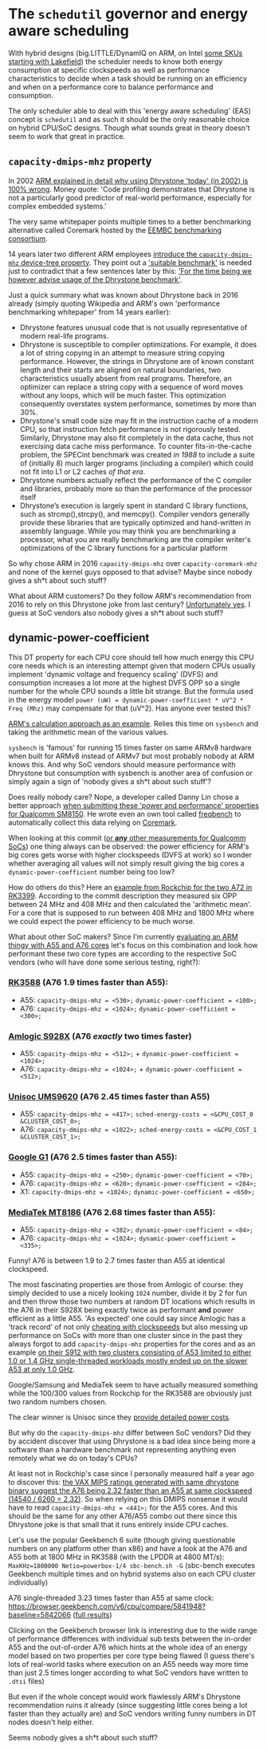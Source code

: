 # The `schedutil` governor and energy aware scheduling

With hybrid designs (big.LITTLE/DynamIQ on ARM, on Intel [some SKUs starting with Lakefield](https://github.com/ThomasKaiser/sbc-bench/blob/07fdc0b99e0868d8d40425bdf8ba97d00aca4ad3/sbc-bench.sh#L2171-L2315)) the scheduler needs to know both energy consumption at specific clockspeeds as well as performance characteristics to decide when a task should be running on an efficiency and when on a performance core to balance performance and consumption.

The only scheduler able to deal with this 'energy aware scheduling' (EAS) concept is `schedutil` and as such it should be the only reasonable choice on hybrid CPU/SoC designs. Though what sounds great in theory doesn't seem to work that great in practice.

## `capacity-dmips-mhz` property

In 2002 [ARM explained in detail why using Dhrystone 'today' (in 2002) is 100% wrong](https://www.docjava.com/courses/cr346/data/papers/DhrystoneMIPS-CriticismbyARM.pdf). Money quote: 'Code profiling demonstrates that Dhrystone is not a particularly good predictor of real-world performance, especially for complex embedded systems.'

The very same whitepaper points multiple times to a better benchmarking alternative called Coremark hosted by the [EEMBC benchmarking consortium](https://www.eembc.org).

14 years later two different ARM employees [introduce the `capacity-dmips-mhz` device-tree property](https://github.com/torvalds/linux/commit/de42fe116dcc157b08d5db367bde4742d4e76af3). They point out a ['suitable benchmark'](https://github.com/torvalds/linux/blob/master/Documentation/devicetree/bindings/cpu/cpu-capacity.txt#L18-L25) is needed just to contradict that a few sentences later by this: ['For the time being we however advise usage of the Dhrystone benchmark'](https://github.com/torvalds/linux/blob/master/Documentation/devicetree/bindings/cpu/cpu-capacity.txt#L33).

Just a quick summary what was known about Dhrystone back in 2016 already (simply quoting Wikipedia and ARM's own 'performance benchmarking whitepaper' from 14 years earlier):

  * Dhrystone features unusual code that is not usually representative of modern real-life programs.
  * Dhrystone is susceptible to compiler optimizations. For example, it does a lot of string copying in an attempt to measure string copying performance. However, the strings in Dhrystone are of known constant length and their starts are aligned on natural boundaries, two characteristics usually absent from real programs. Therefore, an optimizer can replace a string copy with a sequence of word moves without any loops, which will be much faster. This optimization consequently overstates system performance, sometimes by more than 30%.
  * Dhrystone's small code size may fit in the instruction cache of a modern CPU, so that instruction fetch performance is not rigorously tested. Similarly, Dhrystone may also fit completely in the data cache, thus not exercising data cache miss performance. To counter fits-in-the-cache problem, the SPECint benchmark was created *in 1988* to include a suite of (initially 8) much larger programs (including a compiler) which could not fit into L1 or L2 caches *of that era*.
  * Dhrystone numbers actually reflect the performance of the C compiler and libraries, probably more so than the performance of the processor itself
  * Dhrystone’s execution is largely spent in standard C library functions, such as strcmp(),strcpy(), and memcpy(). Compiler vendors generally provide these libraries that are typically optimized and hand-written in assembly language. While you may think you are benchmarking a processor, what you are really benchmarking are the compiler writer's optimizations of the C library functions for a particular platform

So why chose ARM in 2016 `capacity-dmips-mhz` over `capacity-coremark-mhz` and none of the kernel guys opposed to that advise? Maybe since nobody gives a sh*t about such stuff?

What about ARM customers? Do they follow ARM's recommendation from 2016 to rely on this Dhrystone joke from last century? [Unfortunately yes](https://lore.kernel.org/linux-devicetree/5A3CD286.2010705@hisilicon.com/T/). I guess at SoC vendors also nobody gives a sh*t about such stuff?

## dynamic-power-coefficient

This DT property for each CPU core should tell how much energy this CPU core needs which is an interesting attempt given that modern CPUs usually implement 'dynamic voltage and frequency scaling' (DVFS) and consumption increases a lot more at the highest DVFS OPP so a single number for the whole CPU sounds a little bit strange. But the formula used in the energy model `power (uW) = dynamic-power-coefficient * uV^2 * Freq (Mhz)` may compensate for that (uV^2). Has anyone ever tested this?

[ARM's calculation approach as an example](https://patchwork.ozlabs.org/project/linux-imx/patch/20190128165522.31749-7-quentin.perret@arm.com/). Relies this time on `sysbench` and taking the arithmetic mean of the various values.

`sysbench` is 'famous' for running 15 times faster on same ARMv8 hardware when built for ARMv8 instead of ARMv7 but most probably nobody at ARM knows this. And why SoC vendors should measure performance with Dhrystone but consumption with sysbench is another area of confusion or simply again a sign of 'nobody gives a sh*t about such stuff'?

Does really nobody care? Nope, a developer called Danny Lin chose a better approach [when submitting these 'power and performance' properties for Qualcomm SM8150](https://github.com/torvalds/linux/commit/5b2dae72187de25a90f245482281a9ed0ffd268f). He wrote even an own tool called [freqbench](https://github.com/kdrag0n/freqbench) to automatically collect this data relying on [Coremark](https://www.eembc.org/coremark/).

When looking at this commit ([or **any** other measurements for Qualcomm SoCs](https://github.com/kdrag0n/freqbench/tree/master/results)) one thing always can be observed: the power efficiency for ARM's big cores gets worse with higher clockspeeds (DVFS at work) so I wonder whether averaging all values will not simply result giving the big cores a `dynamic-power-coefficient` number being too low?

How do others do this? Here an [example from Rockchip for the two A72 in RK3399](https://patchwork.kernel.org/project/linux-arm-kernel/patch/1500974575-2244-1-git-send-email-wxt@rock-chips.com/). According to the commit description they measured six OPP between 24 MHz and 408 MHz and then calculated the 'arithmetic mean'. For a core that is supposed to run between 408 MHz and 1800 MHz where we could expect the power efficiency to be much worse.

What about other SoC makers? Since I'm currently [evaluating an ARM thingy with A55 and A76 cores](Quick_Preview_of_ROCK_5_ITX.md) let's focus on this combination and look how performant these two core types are according to the respective SoC vendors (who will have done some serious testing, right?):

### [RK3588](https://github.com/armbian/linux-rockchip/blob/rk-5.10-rkr6/arch/arm64/boot/dts/rockchip/rk3588s.dtsi) (A76 1.9 times faster than A55):

  * A55: `capacity-dmips-mhz = <530>;` `dynamic-power-coefficient = <100>;`
  * A76: `capacity-dmips-mhz = <1024>;` `dynamic-power-coefficient = <300>;`

### [Amlogic S928X](https://github.com/CoreELEC/linux-amlogic/blob/amlogic-5.4.210/arch/arm64/boot/dts/amlogic/mesons5.dtsi) (A76 *exactly* two times faster)

  * A55: `capacity-dmips-mhz = <512>;` + `dynamic-power-coefficient = <1024>;`
  * A76: `capacity-dmips-mhz = <1024>;` + `dynamic-power-coefficient = <512>;`

### [Unisoc UMS9620](https://github.com/realme-kernel-opensource/realme_C31_C35_narzo50A-Prime-AndroidR-kernel-source/blob/79c7c8b238a20393a78ee5f1110991bd4280e143/arch/arm64/boot/dts/sprd/ums9620.dtsi) (A76 2.45 times faster than A55)

  * A55: `capacity-dmips-mhz = <417>;` `sched-energy-costs = <&CPU_COST_0 &CLUSTER_COST_0>;`
  * A76: `capacity-dmips-mhz = <1022>;` `sched-energy-costs = <&CPU_COST_1 &CLUSTER_COST_1>;`

### [Google G1](https://github.com/torvalds/linux/blob/master/arch/arm64/boot/dts/exynos/google/gs101.dtsi) (A76 2.5 times faster than A55):

  * A55: `capacity-dmips-mhz = <250>;` `dynamic-power-coefficient = <70>;`
  * A76: `capacity-dmips-mhz = <620>;` `dynamic-power-coefficient = <284>;`
  * X1: `capacity-dmips-mhz = <1024>;` `dynamic-power-coefficient = <650>;`

### [MediaTek MT8186](https://github.com/torvalds/linux/blob/master/arch/arm64/boot/dts/mediatek/mt8186.dtsi) (A76 2.68 times faster than A55):

  * A55: `capacity-dmips-mhz = <382>;` `dynamic-power-coefficient = <84>;`
  * A76: `capacity-dmips-mhz = <1024>;` `dynamic-power-coefficient = <335>;`

Funny! A76 is between 1.9 to 2.7 times faster than A55 at identical clockspeed.

The most fascinating properties are those from Amlogic of course: they simply decided to use a nicely looking `1024` number, divide it by 2 for fun and then throw those two numbers at random DT locations which results in the A76 in their S928X being exactly twice as performant **and** power efficient as a little A55. 'As expected' one could say since Amlogic has a 'track record' of not only [cheating with clockspeeds](https://www.cnx-software.com/2016/08/28/amlogic-s905-and-s912-processors-appear-to-be-limited-to-1-5-ghz-not-2-ghz-as-advertised/) but also messing up performance on SoCs with more than one cluster since in the past they always forgot to add `capacity-dmips-mhz` properties for the cores and as an example [on their S912 with two clusters consisting of A53 limited to either 1.0 or 1.4 GHz single-threaded workloads mostly ended up on the slower A53 at only 1.0 GHz](https://forum.khadas.com/t/s912-limited-to-1200-mhz-with-multithreaded-loads/2311/54?u=tkaiser).

Google/Samsung and MediaTek seem to have actually measured something while the 100/300 values from Rockchip for the RK3588 are obviously just two random numbers chosen. 

The clear winner is Unisoc since they [provide detailed power costs](https://github.com/realme-kernel-opensource/realme_C31_C35_narzo50A-Prime-AndroidR-kernel-source/blob/79c7c8b238a20393a78ee5f1110991bd4280e143/arch/arm64/boot/dts/sprd/ums9620.dtsi#L133-L173).

But why do the `capacity-dmips-mhz` differ between SoC vendors? Did they by accident discover that using Dhrystone is a bad idea since being more a software than a hardware benchmark not representing anything even remotely what we do on today's CPUs?

At least not in Rockchip's case since I personally measured half a year ago to discover this: [the VAX MIPS ratings generated with same dhrystone binary suggest the A76 being 2.32 faster than an A55 at same clockspeed (14540 / 6260 = 2.32)](https://github.com/ThomasKaiser/sbc-bench/blob/master/Benchmarking_some_benchmarks.md#dhrystone--dmips--dmipsmhz). So when relying on this DMIPS nonsense it would have to read `capacity-dmips-mhz = <441>;` for the A55 cores. And this should be the same for any other A76/A55 combo out there since this Dhrystone joke is that small that it runs entirely inside CPU caches.

Let's use the popular Geekbench 6 suite (though giving questionable numbers on any platform other than x86) and have a look at the A76 and A55 both at 1800 MHz in RK3588 (with the LPDDR at 4800 MT/s): `MaxKHz=1800000 Netio=powerbox-1/4 sbc-bench.sh -G` (sbc-bench executes Geekbench multiple times and on hybrid systems also on each CPU cluster individually)

A76 single-threaded 3.23 times faster than A55 at same clock: https://browser.geekbench.com/v6/cpu/compare/5841948?baseline=5842066 ([full results](https://sprunge.us/B7m0Gs))

Clicking on the Geekbench browser link is interesting due to the wide range of performance differences with individual sub tests between the in-order A55 and the out-of-order A76 which hints at the whole idea of an energy model based on two properties per core type being flawed (I guess there's lots of real-world tasks where execution on an A55 needs way more time than just 2.5 times longer according to what SoC vendors have written to `.dtsi` files)

But even if the whole concept would work flawlessly ARM's Dhrystone recommendation ruins it already (since suggesting little cores being a lot faster than they actually are) and SoC vendors writing funny numbers in DT nodes doesn't help either.

Seems nobody gives a sh*t about such stuff?
